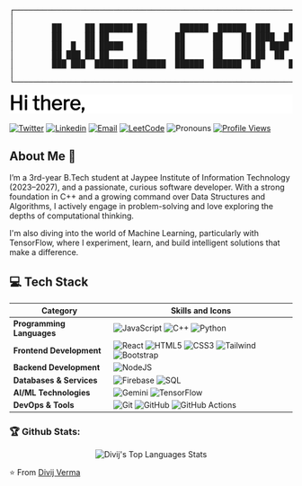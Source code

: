 <p align="center">
<pre>
┌───────────────────────────────────────────────────────────────────────────────┐
│                                                                               │
│        ██     ██ ███████ ██       ██████  ██████  ███    ███ ███████ ██       │
│        ██     ██ ██      ██      ██      ██    ██ ████  ████ ██      ██       │
│        ██  █  ██ █████   ██      ██      ██    ██ ██ ████ ██ █████   ██       │
│        ██ ███ ██ ██      ██      ██      ██    ██ ██  ██  ██ ██               │
│        ███ ███  ███████ ███████  ██████  ██████  ██      ██ ███████ ██        │
│                                                                               │
└───────────────────────────────────────────────────────────────────────────────┘
</pre>
</p>

<p align="center">
  <img src="ezgif-617bbfb352045d.gif" alt="Gif" />
</p>


[![Twitter](https://img.shields.io/badge/-Twitter-1ca0f1?style=flat&labelColor=1ca0f1&logo=twitter&logoColor=white&link=https://x.com/divij_verma)](https://x.com/divij_verma)
[![Linkedin](https://img.shields.io/badge/-LinkedIn-blue?style=flat&logo=Linkedin&logoColor=white&link=https://www.linkedin.com/in/divij1524/)](https://www.linkedin.com/in/divij1524/)
[![Email](https://img.shields.io/badge/-Email-c14438?style=flat&logo=Gmail&logoColor=white&link=mailto:divijvermav8@gmail.com)](mailto:divijvermav8@gmail.com)
[![LeetCode](https://img.shields.io/badge/-LeetCode-FFA116?style=flat&logo=LeetCode&logoColor=black&link=https://leetcode.com/u/Divij1524/)](https://leetcode.com/u/Divij1524/)
![Pronouns](https://img.shields.io/badge/Pronouns-He%2FHim-brightgreen?style=flat)
[![Profile Views](https://komarev.com/ghpvc/?username=XoXoHarsh&label=Profile%20views&color=0e75b6&style=flat)](https://github.com/Divijv8)

## About Me :wave:

I’m a 3rd-year B.Tech student at Jaypee Institute of Information Technology (2023–2027), and a passionate, curious software developer. With a strong foundation in C++ and a growing command over Data Structures and Algorithms, I actively engage in problem-solving and love exploring the depths of computational thinking.

I'm also diving into the world of Machine Learning, particularly with TensorFlow, where I experiment, learn, and build intelligent solutions that make a difference. <br>

## 💻 Tech Stack

| Category | Skills and Icons |
|----------|-----------------|
| **Programming Languages** | ![JavaScript](https://img.shields.io/badge/javascript-%23323330.svg?style=for-the-badge&logo=javascript&logoColor=%23F7DF1E)  ![C++](https://img.shields.io/badge/c++-%2300599C.svg?style=for-the-badge&logo=c%2B%2B&logoColor=white) ![Python](https://img.shields.io/badge/Python-3776AB?style=for-the-badge&logo=python&logoColor=white)
| **Frontend Development** | ![React](https://img.shields.io/badge/react-%2320232a.svg?style=for-the-badge&logo=react&logoColor=%2361DAFB) ![HTML5](https://img.shields.io/badge/html5-%23E34F26.svg?style=for-the-badge&logo=html5&logoColor=white) ![CSS3](https://img.shields.io/badge/css3-%231572B6.svg?style=for-the-badge&logo=css3&logoColor=white) ![Tailwind](https://img.shields.io/badge/tailwindcss-%2338B2AC.svg?style=for-the-badge&logo=tailwind-css&logoColor=white) ![Bootstrap](https://img.shields.io/badge/bootstrap-%23563D7C.svg?style=for-the-badge&logo=bootstrap&logoColor=white) |
| **Backend Development** | ![NodeJS](https://img.shields.io/badge/node.js-%23339933.svg?style=for-the-badge&logo=node.js&logoColor=white) 
| **Databases & Services** | ![Firebase](https://img.shields.io/badge/Firebase-%23FFCA28.svg?style=for-the-badge&logo=firebase&logoColor=black) ![SQL](https://img.shields.io/badge/SQL-003B57?style=for-the-badge&logo=postgresql&logoColor=white)
| **AI/ML Technologies** | ![Gemini](https://img.shields.io/badge/Gemini-4285F4?style=for-the-badge&logo=google&logoColor=white) ![TensorFlow](https://img.shields.io/badge/TensorFlow-FF6F00?style=for-the-badge&logo=tensorflow&logoColor=white)
| **DevOps & Tools** | ![Git](https://img.shields.io/badge/Git-%23F05032.svg?style=for-the-badge&logo=Git&logoColor=white) ![GitHub](https://img.shields.io/badge/Github-%23181717.svg?style=for-the-badge&logo=Github&logoColor=white) ![GitHub Actions](https://img.shields.io/badge/GitHub%20Actions-%232671E5.svg?style=for-the-badge&logo=githubactions&logoColor=white)

### 🏆 Github Stats:
<p align="center">
  <img alt="Divij's Top Languages Stats" src="https://github-readme-stats.vercel.app/api/top-langs/?username=Divijv8&hide=smalltalk&theme=buefy&layout=compact&hide_border=true" width="400"/>
</p>

⭐️ From [Divij Verma](https://github.com/Divijv8)
